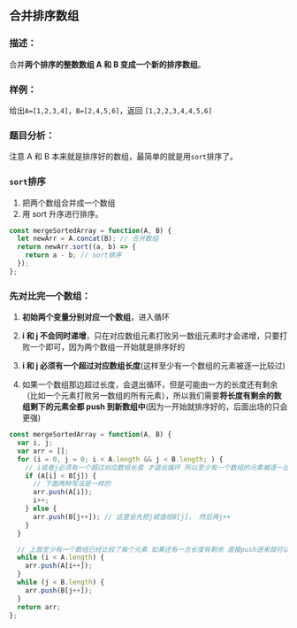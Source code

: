 ## 合并排序数组

### 描述：

合并**两个排序的整数数组 A 和 B 变成一个新的排序数组**。

### 样例：

给出`A=[1,2,3,4]`，`B=[2,4,5,6]`，返回 `[1,2,2,3,4,4,5,6]`

### 题目分析：

注意 A 和 B 本来就是排序好的数组，最简单的就是用`sort`排序了。

### `sort`排序

1. 把两个数组合并成一个数组
2. 用 sort 升序进行排序。

```js
const mergeSortedArray = function(A, B) {
  let newArr = A.concat(B); // 合并数组
  return newArr.sort((a, b) => {
    return a - b; // sort排序
  });
};
```

### 先对比完一个数组：

1. **初始两个变量分别对应一个数组**，进入循环

2. **i 和 j 不会同时递增**，只在对应数组元素打败另一数组元素时才会递增，只要打败一个即可，因为两个数组一开始就是排序好的

3. **i 和 j 必须有一个超过对应数组长度**(这样至少有一个数组的元素被逐一比较过)

4. 如果一个数组那边超过长度，会退出循环，但是可能由一方的长度还有剩余（比如一个元素打败另一数组的所有元素），所以我们需要**将长度有剩余的数组剩下的元素全都 push 到新数组中**(因为一开始就排序好的，后面出场的只会更强)

```js
const mergeSortedArray = function(A, B) {
  var i, j;
  var arr = [];
  for (i = 0, j = 0; i < A.length && j < B.length; ) {
    // i或者j必须有一个超过对应数组长度 才退出循环 所以至少有一个数组的元素被逐一比较
    if (A[i] < B[j]) {
      // 下面两种写法是一样的
      arr.push(A[i]);
      i++;
    } else {
      arr.push(B[j++]); // 这里会先把j赋值给B[j]， 然后再j++
    }
  }

  // 上面至少有一个数组已经比较了每个元素 如果还有一方长度有剩余 直接push进来就可以(AB一开始就是排序好的数组)
  while (i < A.length) {
    arr.push(A[i++]);
  }
  while (j < B.length) {
    arr.push(B[j++]);
  }
  return arr;
};
```
